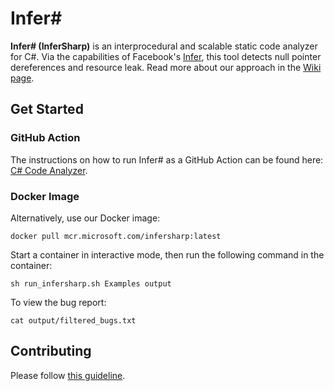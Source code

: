 # Infer#

**Infer# (InferSharp)** is an interprocedural and scalable static code analyzer for C#. Via the capabilities of Facebook's [Infer](https://fbinfer.com/), this tool detects null pointer dereferences and resource leak. Read more about our approach in the [Wiki page](https://github.com/microsoft/infersharp/wiki/InferSharp).

## Get Started
### GitHub Action
The instructions on how to run Infer# as a GitHub Action can be found here: [C# Code Analyzer](https://github.com/microsoft/CSharpCodeAnalyzer).

### Docker Image
Alternatively, use our Docker image:
```shell
docker pull mcr.microsoft.com/infersharp:latest
```
Start a container in interactive mode, then run the following command in the container:
```shell
sh run_infersharp.sh Examples output
```
To view the bug report:
```shell
cat output/filtered_bugs.txt
```

## Contributing

Please follow [this guideline](https://github.com/microsoft/infersharp/CONTRIBUTING.md).
